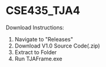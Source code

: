 # CSE435_TJA4
Download Instructions:
1. Navigate to "Releases"
2. Download V1.0 Source Code(.zip)
3. Extract to Folder
4. Run TJAFrame.exe
